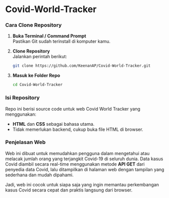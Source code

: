 # Covid-World-Tracker

### Cara Clone Repository

1. **Buka Terminal / Command Prompt**  
   Pastikan Git sudah terinstall di komputer kamu.

2. **Clone Repository**  
   Jalankan perintah berikut:
   ```bash
   git clone https://github.com/KeenanAP/Covid-World-Tracker.git
   ```

3. **Masuk ke Folder Repo**  
   ```bash
   cd Covid-World-Tracker
   ```

### Isi Repository

Repo ini berisi source code untuk web Covid World Tracker yang menggunakan:

- **HTML** dan **CSS** sebagai bahasa utama.
- Tidak memerlukan backend, cukup buka file HTML di browser.

### Penjelasan Web

Web ini dibuat untuk memudahkan pengguna dalam mengetahui atau melacak jumlah orang yang terjangkit Covid-19 di seluruh dunia. Data kasus Covid diambil secara real-time menggunakan metode **API GET** dari penyedia data Covid, lalu ditampilkan di halaman web dengan tampilan yang sederhana dan mudah dipahami.

Jadi, web ini cocok untuk siapa saja yang ingin memantau perkembangan kasus Covid secara cepat dan praktis langsung dari browser.
